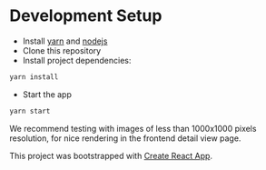 # Development Setup

- Install [yarn](https://classic.yarnpkg.com/en/) and [nodejs](https://nodejs.org/en/download/)
- Clone this repository
- Install project dependencies:

```sh
yarn install
```

- Start the app

```sh
yarn start
```

We recommend testing with images of less than 1000x1000 pixels resolution, for nice rendering in the frontend detail view page.

This project was bootstrapped with [Create React App](https://github.com/facebook/create-react-app).
